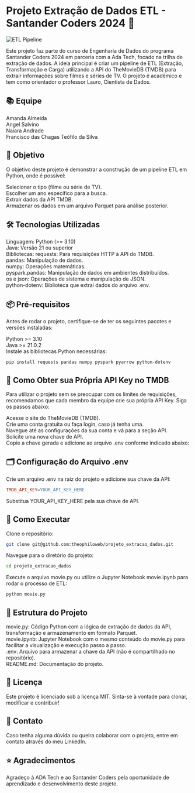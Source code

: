 # Projeto Extração de Dados ETL - Santander Coders 2024 🚀

![ETL Pipeline](https://media.istockphoto.com/id/1369267861/pt/vetorial/etl-extract-transform-load-acronym.jpg?s=612x612&w=0&k=20&c=MSVfVQY61F_CS_vuxPPc-S98W4aYZka6G5yNgnvD0wA=)


Este projeto faz parte do curso de Engenharia de Dados do programa Santander Coders 2024 em parceria com a Ada Tech, focado na trilha de extração de dados. A ideia principal é criar um pipeline de ETL (Extração, Transformação e Carga) utilizando a API do TheMovieDB (TMDB) para extrair informações sobre filmes e séries de TV. O projeto é acadêmico e tem como orientador o professor Lauro, Cientista de Dados.

## 📚 Equipe
Amanda Almeida<br>
Angel Salvino<br>
Naiara Andrade<br>
Francisco das Chagas Teófilo da Silva
## 🎯 Objetivo
O objetivo deste projeto é demonstrar a construção de um pipeline ETL em Python, onde é possível:

Selecionar o tipo (filme ou série de TV).<br>
Escolher um ano específico para a busca.<br>
Extrair dados da API TMDB.<br>
Armazenar os dados em um arquivo Parquet para análise posterior.

## 🛠️ Tecnologias Utilizadas


Linguagem: Python (>= 3.10)<br>
Java: Versão 21 ou superior<br>
Bibliotecas:
requests: Para requisições HTTP à API do TMDB.<br>
pandas: Manipulação de dados.<br>
numpy: Operações matemáticas.<br>
pyspark.pandas: Manipulação de dados em ambientes distribuídos.<br>
os e json: Operações de sistema e manipulação de JSON.<br>
python-dotenv: Biblioteca que extrai dados do arquivo .env.<br>
## 📦 Pré-requisitos
Antes de rodar o projeto, certifique-se de ter os seguintes pacotes e versões instaladas:

Python >= 3.10<br>
Java >= 21.0.2<br>
Instale as bibliotecas Python necessárias:
```
pip install requests pandas numpy pyspark pyarrow python-dotenv
```
## 🔑 Como Obter sua Própria API Key no TMDB
Para utilizar o projeto sem se preocupar com os limites de requisições, recomendamos que cada membro da equipe crie sua própria API Key. Siga os passos abaixo:

Acesse o site do TheMovieDB (TMDB).<br>
Crie uma conta gratuita ou faça login, caso já tenha uma.<br>
Navegue até as configurações da sua conta e vá para a seção API.<br>
Solicite uma nova chave de API.<br>
Copie a chave gerada e adicione ao arquivo .env conforme indicado abaixo:<br>

## 🗂️ Configuração do Arquivo .env
Crie um arquivo .env na raiz do projeto e adicione sua chave da API:

``` makefile
TMDB_API_KEY=YOUR_API_KEY_HERE
```
Substitua YOUR_API_KEY_HERE pela sua chave de API.

## 🚀 Como Executar
Clone o repositório:

```bash
git clone git@github.com:theophiloweb/projeto_extracao_dados.git
```
Navegue para o diretório do projeto:

```bash
cd projeto_extracao_dados
```
Execute o arquivo movie.py ou utilize o Jupyter Notebook movie.ipynb para rodar o processo de ETL:

```bash
python movie.py
```
## 📂 Estrutura do Projeto
movie.py: Código Python com a lógica de extração de dados da API, transformação e armazenamento em formato Parquet.<br>
movie.ipynb: Jupyter Notebook com o mesmo conteúdo do movie.py para facilitar a visualização e execução passo a passo.<br>
.env: Arquivo para armazenar a chave da API (não é compartilhado no repositório).<br>
README.md: Documentação do projeto.<br>

## 📜 Licença
Este projeto é licenciado sob a licença MIT. Sinta-se à vontade para clonar, modificar e contribuir!

## 📧 Contato
Caso tenha alguma dúvida ou queira colaborar com o projeto, entre em contato através do meu LinkedIn.

## ⭐ Agradecimentos
Agradeço à ADA Tech e ao Santander Coders pela oportunidade de aprendizado e desenvolvimento deste projeto.